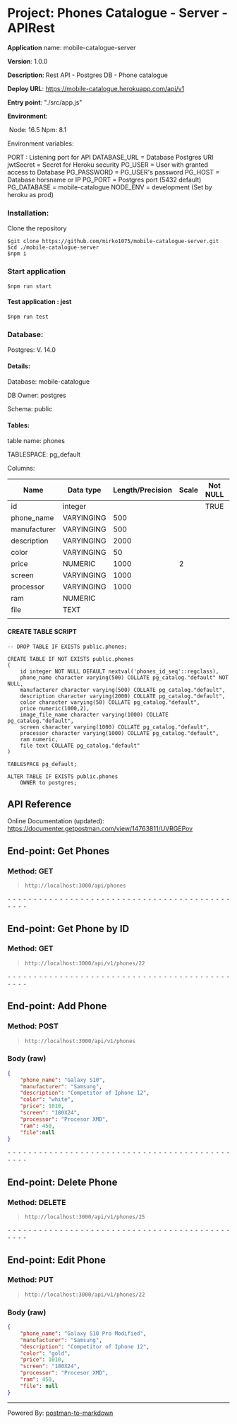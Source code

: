# Project: Phones Catalogue - Server - APIRest



 **Application** name: mobile-catalogue-server

 **Version**: 1.0.0

 **Description**: Rest API - Postgres DB - Phone catalogue

 **Deploy URL**: https://mobile-catalogue.herokuapp.com/api/v1

 **Entry point**: "./src/app.js"

 **Environment**:

​		 Node: 16.5
 		Npm: 8.1



Environment variables:

PORT : Listening port for API
DATABASE_URL = Database Postgres URI
jwtSecret = Secret for Heroku security
PG_USER = User with granted access to Database
PG_PASSWORD = PG_USER's password
PG_HOST = Database horsname or IP
PG_PORT = Postgres port (5432 default)
PG_DATABASE = mobile-catalogue
NODE_ENV = development (Set by heroku as prod)

### Installation:

Clone the repository

```
$git clone https://github.com/mirko1075/mobile-catalogue-server.git
$cd ./mobile-catalogue-server
$npm i

```

### Start application

```
$npm run start
```

#### Test application : jest

```
$npm run test
```



### Database:

Postgres: V. 14.0

#### Details:

Database: mobile-catalogue

DB Owner: postgres

Schema: public



#### Tables:

table name: phones

TABLESPACE: pg_default

Columns:

| Name         | Data type  | Length/Precision | Scale | Not NULL | Primary Key | Default       |
| ------------ | ---------- | ---------------- | ----- | -------- | ----------- | ------------- |
| id           | integer    |                  |       | TRUE     | TRUE        | phones_id_seq |
| phone_name   | VARYINGING | 500              |       |          | TRUE        |               |
| manufacturer | VARYINGING | 500              |       |          |             |               |
| description  | VARYINGING | 2000             |       |          |             |               |
| color        | VARYINGING | 50               |       |          |             |               |
| price        | NUMERIC    | 1000             | 2     |          |             |               |
| screen       | VARYINGING | 1000             |       |          |             |               |
| processor    | VARYINGING | 1000             |       |          |             |               |
| ram          | NUMERIC    |                  |       |          |             |               |
| file         | TEXT       |                  |       |          |             |               |
|              |            |                  |       |          |             |               |



#### CREATE TABLE SCRIPT



```
-- DROP TABLE IF EXISTS public.phones;

CREATE TABLE IF NOT EXISTS public.phones
(
    id integer NOT NULL DEFAULT nextval('phones_id_seq'::regclass),
    phone_name character varying(500) COLLATE pg_catalog."default" NOT NULL,
    manufacturer character varying(500) COLLATE pg_catalog."default",
    description character varying(2000) COLLATE pg_catalog."default",
    color character varying(50) COLLATE pg_catalog."default",
    price numeric(1000,2),
    image_file_name character varying(1000) COLLATE pg_catalog."default",
    screen character varying(1000) COLLATE pg_catalog."default",
    processor character varying(1000) COLLATE pg_catalog."default",
    ram numeric,
    file text COLLATE pg_catalog."default"
)

TABLESPACE pg_default;

ALTER TABLE IF EXISTS public.phones
    OWNER to postgres;
```



## API Reference

Online Documentation (updated): https://documenter.getpostman.com/view/14763811/UVRGEPov

## End-point: Get Phones

### Method: GET

>```
>http://localhost:3000/api/phones
>```

⁃ ⁃ ⁃ ⁃ ⁃ ⁃ ⁃ ⁃ ⁃ ⁃ ⁃ ⁃ ⁃ ⁃ ⁃ ⁃ ⁃ ⁃ ⁃ ⁃ ⁃ ⁃ ⁃ ⁃ ⁃ ⁃ ⁃ ⁃ ⁃ ⁃ ⁃ ⁃ ⁃ ⁃ ⁃ ⁃ ⁃ ⁃ ⁃ ⁃ ⁃ ⁃ ⁃ ⁃ ⁃ ⁃ ⁃

## End-point: Get Phone by ID

### Method: GET

>```
>http://localhost:3000/api/v1/phones/22
>```

⁃ ⁃ ⁃ ⁃ ⁃ ⁃ ⁃ ⁃ ⁃ ⁃ ⁃ ⁃ ⁃ ⁃ ⁃ ⁃ ⁃ ⁃ ⁃ ⁃ ⁃ ⁃ ⁃ ⁃ ⁃ ⁃ ⁃ ⁃ ⁃ ⁃ ⁃ ⁃ ⁃ ⁃ ⁃ ⁃ ⁃ ⁃ ⁃ ⁃ ⁃ ⁃ ⁃ ⁃ ⁃ ⁃ ⁃

## End-point: Add Phone

### Method: POST

>```
>http://localhost:3000/api/v1/phones
>```

### Body (**raw**)

```json
{
    "phone_name": "Galaxy S10",
    "manufacturer": "Samsung",
    "description": "Competitor of Iphone 12",
    "color": "white",
    "price": 1010,
    "screen": "180X24",
    "processor": "Procesor XMD",
    "ram": 450,
    "file":null
}
```


⁃ ⁃ ⁃ ⁃ ⁃ ⁃ ⁃ ⁃ ⁃ ⁃ ⁃ ⁃ ⁃ ⁃ ⁃ ⁃ ⁃ ⁃ ⁃ ⁃ ⁃ ⁃ ⁃ ⁃ ⁃ ⁃ ⁃ ⁃ ⁃ ⁃ ⁃ ⁃ ⁃ ⁃ ⁃ ⁃ ⁃ ⁃ ⁃ ⁃ ⁃ ⁃ ⁃ ⁃ ⁃ ⁃ ⁃

## End-point: Delete Phone

### Method: DELETE
>```
>http://localhost:3000/api/v1/phones/25
>```

⁃ ⁃ ⁃ ⁃ ⁃ ⁃ ⁃ ⁃ ⁃ ⁃ ⁃ ⁃ ⁃ ⁃ ⁃ ⁃ ⁃ ⁃ ⁃ ⁃ ⁃ ⁃ ⁃ ⁃ ⁃ ⁃ ⁃ ⁃ ⁃ ⁃ ⁃ ⁃ ⁃ ⁃ ⁃ ⁃ ⁃ ⁃ ⁃ ⁃ ⁃ ⁃ ⁃ ⁃ ⁃ ⁃ ⁃

## End-point: Edit Phone
### Method: PUT
>```
>http://localhost:3000/api/v1/phones/22
>```
### Body (**raw**)

```json
{
    "phone_name": "Galaxy S10 Pro Modified",
    "manufacturer": "Samsung",
    "description": "Competitor of Iphone 12",
    "color": "gold",
    "price": 1010,
    "screen": "180X24",
    "processor": "Procesor XMD",
    "ram": 450,
    "file": null
}
```



_________________________________________________
Powered By: [postman-to-markdown](https://github.com/bautistaj/postman-to-markdown/)
